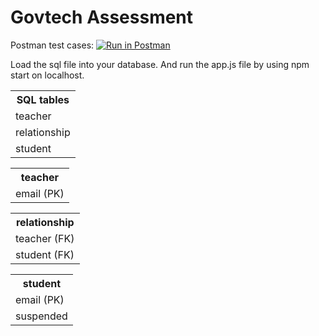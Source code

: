 <h1>Govtech Assessment</h1>

Postman test cases:
[![Run in Postman](https://run.pstmn.io/button.svg)](https://app.getpostman.com/run-collection/7a403e1c997cf0157ddc)

Load the sql file into your database. And run the app.js file by using npm start on localhost.

<table>
    <tr>
        <th>
            SQL tables
        </th>
    </tr>
    <tr>
        <td>
            teacher
        </td>
    </tr>
    <tr>
        <td>
            relationship
        </td>
        </td>
    <tr>
        <td>
            student
        </td>
    </tr>
</table>

<table border-style=dotted>
    <tr>
        <th>teacher</th>
    </tr>
    <tr>
        <td>email (PK)</td>
    </tr>
</table>

<table border-style=dotted>
    <tr>
        <th>relationship</th>
    </tr>
    <tr>
        <td>teacher (FK)
        </td>
    </tr>
    <tr>
        <td>student (FK)
        </td>
    </tr>
</table>

<table border-style=dotted>
    <tr>
        <th>
            student
        </th>
    </tr>
    <td>
        email (PK)
    </td>
    <tr>
        <td>
            suspended
        </td>
    </tr>
</table>
